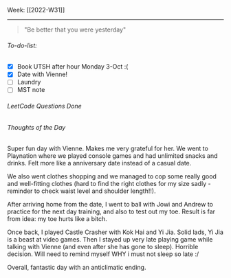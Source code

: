 Week: [[2022-W31]]
- - -
> "Be better that you were yesterday"

###### To-do-list:
- [x] Book UTSH after hour Monday 3-Oct :(
- [x] Date with Vienne!
- [ ] Laundry
- [ ] MST note

###### LeetCode Questions Done

###### Thoughts of the Day
Super fun day with Vienne. Makes me very grateful for her. We went to Playnation where we played console games and had unlimited snacks and drinks. Felt more like a anniversary date instead of a casual date. 

We also went clothes shopping and we managed to cop some really good and well-fitting clothes (hard to find the right clothes for my size sadly - reminder to check waist level and shoulder length!!).

After arriving home from the date, I went to ball with Jowi and Andrew to practice for the next day training, and also to test out my toe. Result is far from idea: my toe hurts like a bitch. 

Once back, I played Castle Crasher with Kok Hai and Yi Jia. Solid lads, Yi Jia is a beast at video games. Then I stayed up very late playing game while talking with Vienne (and even after she has gone to sleep). Horrible decision. Will need to remind myself WHY i must not sleep so late :/ 

Overall, fantastic day with an anticlimatic ending.
